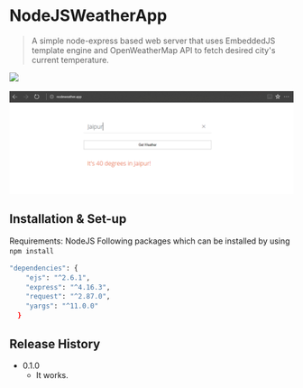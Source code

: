 # NodeJSWeatherApp

> A simple node-express based web server that uses EmbeddedJS template engine and OpenWeatherMap API to fetch desired city's current temperature.

![](https://img.shields.io/node/v/passport.svg)

![](WeatherApp.png)

## Installation & Set-up

Requirements:
NodeJS
Following packages which can be installed by using ``npm install``
```sh
"dependencies": {
    "ejs": "^2.6.1",
    "express": "^4.16.3",
    "request": "^2.87.0",
    "yargs": "^11.0.0"
  }
```

## Release History

* 0.1.0
    * It works.
